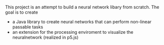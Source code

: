 This project is an attempt to build a neural network libary from scratch.
The goal is to create

- a Java library to create neural networks that can perform non-linear passable tasks
- an extension for the processing enviroment to visualize the neuralnetwork (realized in p5.js)
